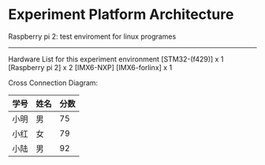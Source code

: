 Experiment Platform Architecture
===

Raspberry pi 2: test enviroment for linux programes


---
Hardware List for this experiment environment
[STM32-(f429)] x 1
[Raspberry pi 2] x 2
[IMX6-NXP]
[IMX6-forlinx] x 1

Cross Connection Diagram:

|学号|姓名|分数|
|-|-|-|
|小明|男|75|
|小红|女|79|
|小陆|男|92|
